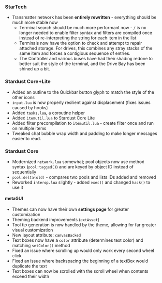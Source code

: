 ### StarTech
- Transmatter network has been **entirely rewritten** - everything should be much more stable now
  - Terminal search should be much more performant now - `/` is no longer needed to enable filter syntax and filters are compiled once instead of re-interpreting the string for each item in the list
  - Terminals now have the option to check and attempt to repair attached storage. For drives, this combines any stray stacks of the same item and forces a contigious sequence of entries.
  - The Controller and various buses have had their shading redone to better suit the style of the terminal, and the Drive Bay has been shined up a bit.

### Stardust Core+Lite
- Added an outline to the Quickbar button glyph to match the style of the other icons
- `input.lua` is now properly resilient against displacement (fixes issues caused by hooks)
- Added `tasks.lua`, a coroutine helper
- Added `itemutil.lua` to Stardust Core Lite
- Added filter precompilation to `itemutil.lua` - create filter once and run on multiple items
- Tweaked chat bubble wrap width and padding to make longer messages easier to read.

### Stardust Core
- Modernized `network.lua` somewhat; pool objects now use method syntax (`pool:tagged()`) and are keyed by object ID instead of sequentially
- `pool:delta(old)` - compares two pools and lists IDs added and removed
- Reworked `interop.lua` slightly - added `exec()` and changed `hack()` to use it

#### metaGUI
- Themes can now have their own **settings page** for greater customization
- Theming backend improvements (`extAsset`)
- Tool tip generation is now handled by the theme, allowing for far greater visual customization
- New layout attribute: `canvasBacked`
- Text boxes now have a `color` attribute (determines text color) and matching `setColor()` method
- Fixed an issue where scrolling up would only work every second wheel click
- Fixed an issue where backspacing the beginning of a textBox would duplicate the text
- Text boxes can now be scrolled with the scroll wheel when contents exceed their width
